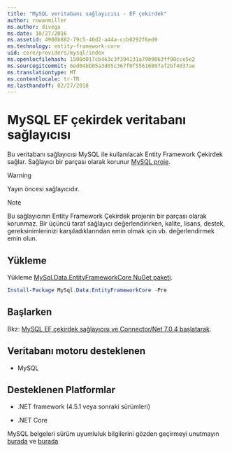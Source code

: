 ```yaml
---
title: "MySQL veritabanı sağlayıcısı - EF çekirdek"
author: rowanmiller
ms.author: divega
ms.date: 10/27/2016
ms.assetid: 4900b882-79c5-40d2-a44a-ccb0292f6ed9
ms.technology: entity-framework-core
uid: core/providers/mysql/index
ms.openlocfilehash: 1500d017cb463c3f394131a79b9063ff90cce5e2
ms.sourcegitcommit: 6ed04bb05a3d05c367f0f55616807af2bf4037ae
ms.translationtype: MT
ms.contentlocale: tr-TR
ms.lasthandoff: 02/27/2018
---
```

# <a name="mysql-ef-core-database-provider"></a>MySQL EF çekirdek veritabanı sağlayıcısı

Bu veritabanı sağlayıcısı MySQL ile kullanılacak Entity Framework Çekirdek sağlar. Sağlayıcı bir parçası olarak korunur [MySQL proje](http://dev.mysql.com).

> [!WARNING]  
> Yayın öncesi sağlayıcıdır.

> [!NOTE]  
> Bu sağlayıcının Entity Framework Çekirdek projenin bir parçası olarak korunmaz. Bir üçüncü taraf sağlayıcı değerlendirirken, kalite, lisans, destek, gereksinimlerinizi karşıladıklarından emin olmak için vb. değerlendirmek emin olun.

## <a name="install"></a>Yükleme

Yükleme [MySql.Data.EntityFrameworkCore NuGet paketi](https://www.nuget.org/packages/MySql.Data.EntityFrameworkCore).

``` powershell
Install-Package MySql.Data.EntityFrameworkCore -Pre
```

## <a name="get-started"></a>Başlarken

Bkz: [MySQL EF çekirdek sağlayıcısı ve Connector/Net 7.0.4 başlatarak](http://insidemysql.com/howto-starting-with-mysql-ef-core-provider-and-connectornet-7-0-4/).

## <a name="supported-database-engines"></a>Veritabanı motoru desteklenen

* MySQL

## <a name="supported-platforms"></a>Desteklenen Platformlar

* .NET framework (4.5.1 veya sonraki sürümleri)

* .NET Core

MySQL belgeleri sürüm uyumluluk bilgilerini gözden geçirmeyi unutmayın [burada](https://dev.mysql.com/doc/connector-net/en/connector-net-versions.html) ve [burada](https://dev.mysql.com/doc/connector-net/en/connector-net-entityframework-core.html)
